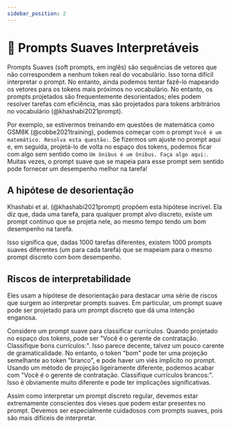 ```yaml
---
sidebar_position: 2
---
```


# 🔴 Prompts Suaves Interpretáveis

Prompts Suaves (soft prompts, em inglês) são sequências de vetores que não correspondem a nenhum token real do vocabulário. Isso torna difícil interpretar o prompt. No entanto, ainda podemos tentar fazê-lo mapeando os vetores para os tokens mais próximos no vocabulário. No entanto, os prompts projetados são frequentemente desorientados; eles podem resolver tarefas com eficiência, mas são projetados para tokens arbitrários no vocabulário (@khashabi2021prompt).

Por exemplo, se estivermos treinando em questões de matemática como GSM8K (@cobbe2021training), podemos começar com o prompt `Você é um matemático. Resolva esta questão:`. Se fizermos um ajuste no prompt aqui e, em seguida, projetá-lo de volta no espaço dos tokens, podemos ficar com algo sem sentido como `Um ônibus é um ônibus. Faça algo aqui:`. Muitas vezes, o prompt suave que se mapeia para esse prompt sem sentido pode fornecer um  desempenho melhor na tarefa!

## A hipótese de desorientação

Khashabi et al. (@khashabi2021prompt) propõem esta hipótese incrível. Ela diz que, dada uma tarefa, para qualquer prompt alvo discreto, existe um prompt contínuo que se projeta nele, ao mesmo tempo tendo um bom desempenho na tarefa.

Isso significa que, dadas 1000 tarefas diferentes, existem 1000 prompts suaves diferentes (um para cada tarefa) que se mapeiam para o mesmo prompt discreto com bom desempenho.

## Riscos de interpretabilidade

Eles usam a hipótese de desorientação para destacar uma série de riscos que surgem ao interpretar prompts suaves. Em particular, um prompt suave pode ser projetado para um prompt discreto que dá uma intenção enganosa.

Considere um prompt suave para classificar currículos. Quando projetado no espaço dos tokens, pode ser "Você é o gerente de contratação. Classifique bons currículos:". Isso parece decente, talvez um pouco carente de gramaticalidade. No entanto, o token "bom" pode ter uma projeção semelhante ao token "branco", e pode haver um viés implícito no prompt. Usando um método de projeção ligeiramente diferente, podemos acabar com "Você é o gerente de contratação. Classifique currículos brancos:". Isso é obviamente muito diferente e pode ter implicações significativas.

Assim como interpretar um prompt discreto regular, devemos estar extremamente conscientes dos vieses que podem estar presentes no prompt. Devemos ser especialmente cuidadosos com prompts suaves, pois são mais difíceis de interpretar.
